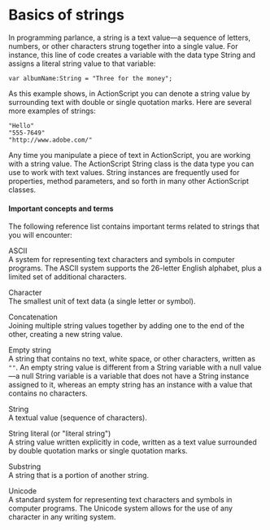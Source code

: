 # Basics of strings

<div>

In programming parlance, a string is a text value—a sequence of letters,
numbers, or other characters strung together into a single value. For instance,
this line of code creates a variable with the data type String and assigns a
literal string value to that variable:

    var albumName:String = "Three for the money";

As this example shows, in ActionScript you can denote a string value by
surrounding text with double or single quotation marks. Here are several more
examples of strings:

    "Hello"
    "555-7649"
    "http://www.adobe.com/"

Any time you manipulate a piece of text in ActionScript, you are working with a
string value. The ActionScript String class is the data type you can use to work
with text values. String instances are frequently used for properties, method
parameters, and so forth in many other ActionScript classes.

<div>

#### Important concepts and terms

The following reference list contains important terms related to strings that
you will encounter:

ASCII  
A system for representing text characters and symbols in computer programs. The
ASCII system supports the 26-letter English alphabet, plus a limited set of
additional characters.

Character  
The smallest unit of text data (a single letter or symbol).

Concatenation  
Joining multiple string values together by adding one to the end of the other,
creating a new string value.

Empty string  
A string that contains no text, white space, or other characters, written as
`""`. An empty string value is different from a String variable with a null
value—a null String variable is a variable that does not have a String instance
assigned to it, whereas an empty string has an instance with a value that
contains no characters.

String  
A textual value (sequence of characters).

String literal (or "literal string")  
A string value written explicitly in code, written as a text value surrounded by
double quotation marks or single quotation marks.

Substring  
A string that is a portion of another string.

Unicode  
A standard system for representing text characters and symbols in computer
programs. The Unicode system allows for the use of any character in any writing
system.

</div>

</div>
